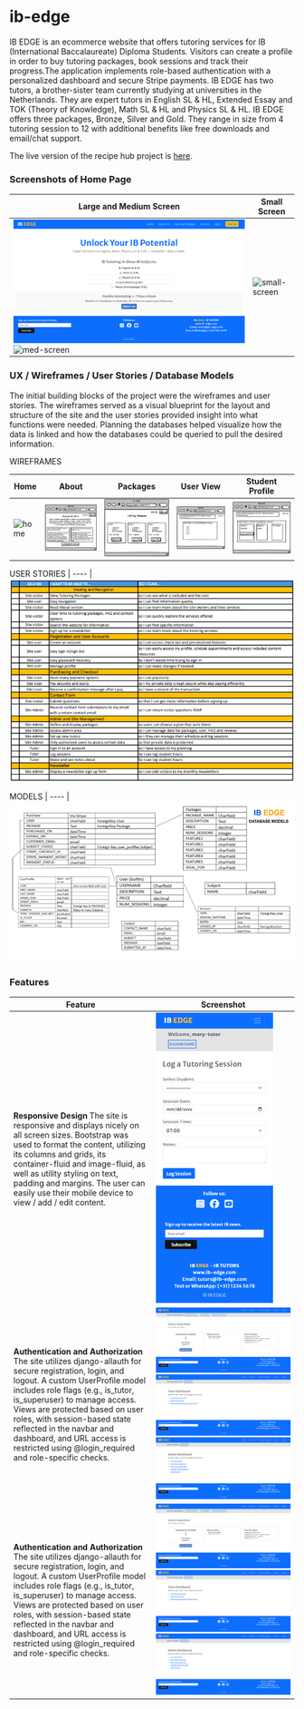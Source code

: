 # ib-edge
IB EDGE is an ecommerce website that offers tutoring services for IB (International Baccalaureate) Diploma Students. Visitors can create a profile in order to buy tutoring packages, book sessions and track their progress.The application implements role-based authentication with a personalized dashboard and secure Stripe payments. IB EDGE has two tutors, a brother-sister team currently studying at universities in the Netherlands.  They are expert tutors in English SL & HL, Extended Essay and TOK (Theory of Knowledge), Math SL & HL and Physics SL & HL. IB EDGE offers three packages, Bronze, Silver and Gold. They range in size from 4 tutoring session to 12 with additional benefits like free downloads and email/chat support.

The live version of the recipe hub project is [here](https://ib-edge-5d506d674ecb.herokuapp.com/).


### Screenshots of Home Page
| Large and Medium Screen | Small Screen 
| ----------- | ----------- 
| ![large screen](static/media/readme-images/home-large-screen.png)![med-screen](static/images/readme-images/med-screen.png)| ![small-screen](static/images/readme-images/small-screen.png) 

### UX / Wireframes / User Stories / Database Models
The initial building blocks of the project were the wireframes and user stories. The wireframes served as a visual blueprint for the layout and structure of the site and the user stories provided insight into what functions were needed. Planning the databases helped visualize how the data is linked and how the databases could be queried to pull the desired information.

WIREFRAMES

| Home | About | Packages | User View | Student Profile
| ---- | ----- | ----- | ---- | ------------- 
| ![home](static/media/readme-images/wf-home.png) | ![about](static/media/readme-images/wf-about.png) | ![packages](static/media/readme-images/wf-packages.png) | ![user-view](static/media/readme-images/wf-user-view.png) | ![student-profile](static/media/readme-images/wf-student-profile.png)

USER STORIES
| ---- 
| ![user-stories](static/media/readme-images/user-stories.png) 

MODELS
| ---- 
| ![user-stories](static/media/readme-images/models.png) 

### Features
| Feature | Screenshot 
| ------- | ----------
| **Responsive Design** The site is responsive and displays nicely on all screen sizes.  Bootstrap was used to format the content, utilizing its columns and grids, its container-fluid and image-fluid, as well as utility styling on text, padding and margins. The user can easily use their mobile device to view / add / edit content.|  ![mobile-utility](static/media/readme-images/mobile-utility.png)
| **Authentication and Authorization** The site utilizes django-allauth for secure registration, login, and logout. A custom UserProfile model includes role flags (e.g., is_tutor, is_superuser) to manage access. Views are protected based on user roles, with session-based state reflected in the navbar and dashboard, and URL access is restricted using @login_required and role-specific checks. | ![student-dashboard](static/media/readme-images/student-dashboard.png)![tutor-dashboard](static/media/readme-images/tutor-dashboard.png)![admin-dashboard](static/media/readme-images/admin-dashboard.png)
| **Authentication and Authorization** The site utilizes django-allauth for secure registration, login, and logout. A custom UserProfile model includes role flags (e.g., is_tutor, is_superuser) to manage access. Views are protected based on user roles, with session-based state reflected in the navbar and dashboard, and URL access is restricted using @login_required and role-specific checks. | ![student-dashboard](static/media/readme-images/student-dashboard.png)![tutor-dashboard](static/media/readme-images/tutor-dashboard.png)![admin-dashboard](static/media/readme-images/admin-dashboard.png)


